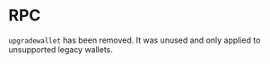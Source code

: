 # RPC

`upgradewallet` has been removed. It was unused and only applied to unsupported legacy wallets.
